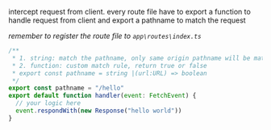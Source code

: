 intercept request from client. every route file have to export a function to handle request from client and export a pathname to match the request

_remember to register the route file to `app\routes\index.ts`_

```js
/**
 * 1. string: match the pathname, only same origin pathname will be matched
 * 2. function: custom match rule, return true or false
 * export const pathname = string |(url:URL) => boolean
 */
export const pathname = "/hello"
export default function handler(event: FetchEvent) {
  // your logic here
  event.respondWith(new Response("hello world"))
}
```

